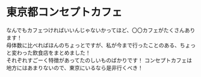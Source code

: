 # 東京都コンセプトカフェ


なんでもカフェつければいいんじゃないかってほど、〇〇カフェがたくさんあります！<br>
母体数に比べればほんのちょっとですが、私が今まで行ったことのある、ちょっと変わった飲食店をまとめました！<br>
それぞれすごーく特徴があってたのしいものばかりです！
コンセプトカフェは地方にはあまりないので、東京にいるなら是非行くべき！
